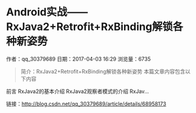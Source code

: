 # Android实战——RxJava2+Retrofit+RxBinding解锁各种新姿势
作者：qq_30379689
日期：2017-04-03 16:29
浏览量：6735
> 简介：RxJava2+Retrofit+RxBinding解锁各种新姿势
  本篇文章内容包含以下内容
  
  
  前言
  RxJava2的基本介绍
  RxJava2观察者模式的介绍
  RxJav...

 链接：http://blog.csdn.net/qq_30379689/article/details/68958173
